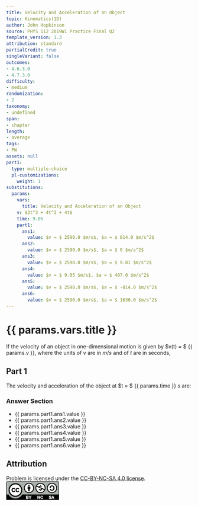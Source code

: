 ```yaml
---
title: Velocity and Acceleration of an Object
topic: Kinematics(1D)
author: John Hopkinson
source: PHYS 112 2019W1 Practice Final Q2
template_version: 1.3
attribution: standard
partialCredit: true
singleVariant: false
outcomes:
- 4.6.3.0
- 4.7.3.0
difficulty:
- medium
randomization:
- 2
taxonomy:
- undefined
span:
- chapter
length:
- average
tags:
- PW
assets: null
part1:
  type: multiple-choice
  pl-customizations:
    weight: 1
substitutions:
  params:
    vars:
      title: Velocity and Acceleration of an Object
    v: $3t^3 + 4t^2 + 4t$
    time: 9.05
    part1:
      ans1:
        value: $v = $ 2590.0 $m/s$, $a = $ 814.0 $m/s^2$
      ans2:
        value: $v = $ 2590.0 $m/s$, $a = $ 0 $m/s^2$
      ans3:
        value: $v = $ 2590.0 $m/s$, $a = $ 9.81 $m/s^2$
      ans4:
        value: $v = $ 9.05 $m/s$, $a = $ 407.0 $m/s^2$
      ans5:
        value: $v = $ 2590.0 $m/s$, $a = $ -814.0 $m/s^2$
      ans6:
        value: $v = $ 2590.0 $m/s$, $a = $ 1630.0 $m/s^2$
---
```

# {{ params.vars.title }}
If the velocity of an object in one-dimensional motion is given by $v(t) = $ {{ params.v }}, where the units of $v$ are in $m/s$ and of $t$ are in seconds,

## Part 1

The velocity and acceleration of the object at $t = $ {{ params.time }} $s$ are:

### Answer Section

- {{ params.part1.ans1.value }}
- {{ params.part1.ans2.value }}
- {{ params.part1.ans3.value }}
- {{ params.part1.ans4.value }}
- {{ params.part1.ans5.value }}
- {{ params.part1.ans6.value }}

## Attribution

Problem is licensed under the [CC-BY-NC-SA 4.0 license](https://creativecommons.org/licenses/by-nc-sa/4.0/).<br> ![The Creative Commons 4.0 license requiring attribution-BY, non-commercial-NC, and share-alike-SA license.](https://raw.githubusercontent.com/firasm/bits/master/by-nc-sa.png)